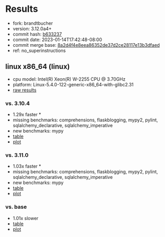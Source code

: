 # Results

- fork: brandtbucher
- version: 3.12.0a4+
- commit hash: [b633237](https://github.com/brandtbucher/cpython/commit/b633237)
- commit date: 2023-01-14T17:42:48-08:00
- commit merge base: [8a2d4f4e8eea86352de37d2ce28117e13b3dfaed](https://github.com/brandtbucher/cpython/commit/8a2d4f4e8eea86352de37d2ce28117e13b3dfaed)
- ref: no_superinstructions

## linux x86_64 (linux)

- cpu model: Intel(R) Xeon(R) W-2255 CPU @ 3.70GHz
- platform: Linux-5.4.0-122-generic-x86_64-with-glibc2.31
- [raw results](bm-20230114-linux-x86_64-brandtbucher-no_superinstructions-3.12.0a4%2B-b633237.json)

### vs. 3.10.4

- 1.29x faster \*
- missing benchmarks: comprehensions, flaskblogging, mypy2, pylint, sqlalchemy_declarative, sqlalchemy_imperative
- new benchmarks: mypy
- [table](bm-20230114-linux-x86_64-brandtbucher-no_superinstructions-3.12.0a4%2B-b633237-vs-3.10.4.md)
- [plot](bm-20230114-linux-x86_64-brandtbucher-no_superinstructions-3.12.0a4%2B-b633237-vs-3.10.4.png)

### vs. 3.11.0

- 1.03x faster \*
- missing benchmarks: comprehensions, flaskblogging, mypy2, pylint, sqlalchemy_declarative, sqlalchemy_imperative
- new benchmarks: mypy
- [table](bm-20230114-linux-x86_64-brandtbucher-no_superinstructions-3.12.0a4%2B-b633237-vs-3.11.0.md)
- [plot](bm-20230114-linux-x86_64-brandtbucher-no_superinstructions-3.12.0a4%2B-b633237-vs-3.11.0.png)

### vs. base

- 1.01x slower
- [table](bm-20230114-linux-x86_64-brandtbucher-no_superinstructions-3.12.0a4%2B-b633237-vs-base.md)
- [plot](bm-20230114-linux-x86_64-brandtbucher-no_superinstructions-3.12.0a4%2B-b633237-vs-base.png)

